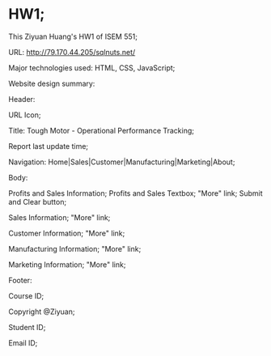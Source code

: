# HW1;
This Ziyuan Huang's HW1 of ISEM 551;

URL: http://79.170.44.205/sqlnuts.net/

Major technologies used: HTML, CSS, JavaScript;

Website design summary:

Header:

  URL Icon;
  
  Title: Tough Motor - Operational Performance Tracking;
  
  Report last update time;
  
  Navigation: Home|Sales|Customer|Manufacturing|Marketing|About;

Body:

  Profits and Sales Information;
  Profits and Sales Textbox;
  "More" link;
  Submit and Clear button;
  
  Sales Information;
  "More" link;
  
  Customer Information;
  "More" link;
  
  Manufacturing Information;
  "More" link;
  
  Marketing Information;
  "More" link;
  
Footer:

  Course ID;
  
  Copyright @Ziyuan;
  
  Student ID;
  
  Email ID;
